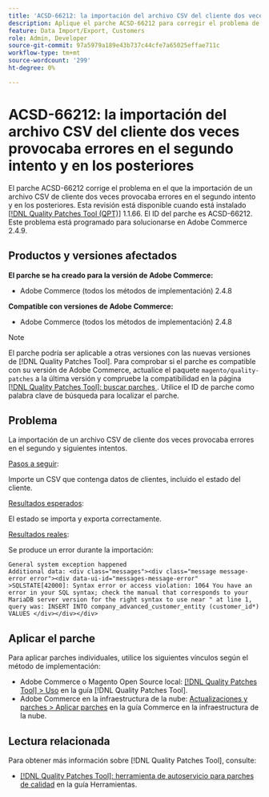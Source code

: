 ```yaml
---
title: 'ACSD-66212: la importación del archivo CSV del cliente dos veces provocaba errores en el segundo intento y en los posteriores'
description: Aplique el parche ACSD-66212 para corregir el problema de Adobe Commerce en el que la importación de un archivo CSV del cliente dos veces provocaba errores en el segundo intento y en los posteriores.
feature: Data Import/Export, Customers
role: Admin, Developer
source-git-commit: 97a5979a189e43b737c44cfe7a65025effae711c
workflow-type: tm+mt
source-wordcount: '299'
ht-degree: 0%

---
```



# ACSD-66212: la importación del archivo CSV del cliente dos veces provocaba errores en el segundo intento y en los posteriores

El parche ACSD-66212 corrige el problema en el que la importación de un archivo CSV de cliente dos veces provocaba errores en el segundo intento y en los posteriores. Esta revisión está disponible cuando está instalado [[!DNL Quality Patches Tool (QPT)]](/help/tools/quality-patches-tool/quality-patches-tool-to-self-serve-quality-patches.md) 1.1.66. El ID del parche es ACSD-66212. Este problema está programado para solucionarse en Adobe Commerce 2.4.9.

## Productos y versiones afectados

**El parche se ha creado para la versión de Adobe Commerce:**

* Adobe Commerce (todos los métodos de implementación) 2.4.8

**Compatible con versiones de Adobe Commerce:**

* Adobe Commerce (todos los métodos de implementación) 2.4.8

>[!NOTE]
>
>El parche podría ser aplicable a otras versiones con las nuevas versiones de [!DNL Quality Patches Tool]. Para comprobar si el parche es compatible con su versión de Adobe Commerce, actualice el paquete `magento/quality-patches` a la última versión y compruebe la compatibilidad en la página [[!DNL Quality Patches Tool]: buscar parches ](https://experienceleague.adobe.com/tools/commerce-quality-patches/index.html?lang=es). Utilice el ID de parche como palabra clave de búsqueda para localizar el parche.

## Problema

La importación de un archivo CSV de cliente dos veces provocaba errores en el segundo y siguientes intentos.

<u>Pasos a seguir</u>:

Importe un CSV que contenga datos de clientes, incluido el estado del cliente.

<u>Resultados esperados</u>:

El estado se importa y exporta correctamente.

<u>Resultados reales</u>:

Se produce un error durante la importación:

```
General system exception happened
Additional data: <div class="messages"><div class="message message-error error"><div data-ui-id="messages-message-error" >SQLSTATE[42000]: Syntax error or access violation: 1064 You have an error in your SQL syntax; check the manual that corresponds to your MariaDB server version for the right syntax to use near " at line 1, query was: INSERT INTO company_advanced_customer_entity (customer_id*) VALUES </div></div></div>
```

## Aplicar el parche

Para aplicar parches individuales, utilice los siguientes vínculos según el método de implementación:

* Adobe Commerce o Magento Open Source local: [[!DNL Quality Patches Tool] > Uso](/help/tools/quality-patches-tool/usage.md) en la guía [!DNL Quality Patches Tool].
* Adobe Commerce en la infraestructura de la nube: [Actualizaciones y parches > Aplicar parches](https://experienceleague.adobe.com/docs/commerce-cloud-service/user-guide/develop/upgrade/apply-patches.html?lang=es) en la guía Commerce en la infraestructura de la nube.

## Lectura relacionada

Para obtener más información sobre [!DNL Quality Patches Tool], consulte:

* [[!DNL Quality Patches Tool]: herramienta de autoservicio para parches de calidad](/help/tools/quality-patches-tool/quality-patches-tool-to-self-serve-quality-patches.md) en la guía Herramientas.
